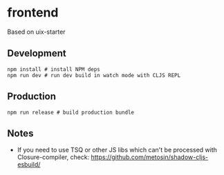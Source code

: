 # frontend

Based on uix-starter

## Development
```shell
npm install # install NPM deps
npm run dev # run dev build in watch mode with CLJS REPL
```

## Production
```shell
npm run release # build production bundle
```

## Notes

- If you need to use TSQ or other JS libs which can't be processed with Closure-compiler, check:
  https://github.com/metosin/shadow-cljs-esbuild/
